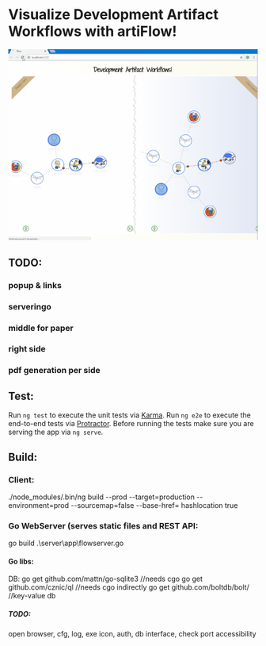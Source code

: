 # Visualize Development Artifact Workflows with artiFlow!

![flow](https://raw.githubusercontent.com/privet56/artiFlow/master/flow.gif)

## TODO:
### popup & links
### serveringo
### middle for paper
### right side
### pdf generation per side

## Test:

Run `ng test` to execute the unit tests via [Karma](https://karma-runner.github.io).
Run `ng e2e` to execute the end-to-end tests via [Protractor](http://www.protractortest.org/).
Before running the tests make sure you are serving the app via `ng serve`.

## Build:

### Client:
./node_modules/.bin/ng build --prod --target=production --environment=prod --sourcemap=false --base-href= hashlocation true

### Go WebServer (serves static files and REST API:
go build .\server\app\flowserver.go

#### Go libs:
DB:
go get github.com/mattn/go-sqlite3      //needs cgo
go get github.com/cznic/ql              //needs cgo indirectly
go get github.com/boltdb/bolt/          //key-value db

##### TODO:
open browser, cfg, log, exe icon, auth, db interface, check port accessibility
